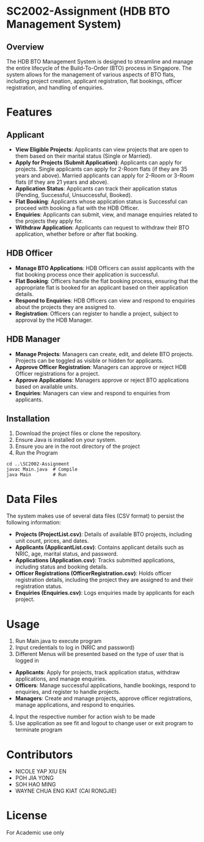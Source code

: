 # SC2002-Assignment (HDB BTO Management System)

## Overview
The HDB BTO Management System is designed to streamline and manage the entire lifecycle of the Build-To-Order (BTO) process in Singapore. The system allows for the management of various aspects of BTO flats, including project creation, applicant registration, flat bookings, officer registration, and handling of enquiries.

# Features
## Applicant
- **View Eligible Projects**: Applicants can view projects that are open to them based on their marital status (Single or Married).
- **Apply for Projects (Submit Application)**: Applicants can apply for projects. Single applicants can apply for 2-Room flats (if they are 35 years and above). Married applicants can apply for 2-Room or 3-Room flats (if they are 21 years and above).
- **Application Status**: Applicants can track their application status (Pending, Successful, Unsuccessful, Booked).
- **Flat Booking**: Applicants whose application status is Successful can proceed with booking a flat with the HDB Officer.
- **Enquiries**: Applicants can submit, view, and manage enquiries related to the projects they apply for.
- **Withdraw Application**: Applicants can request to withdraw their BTO application, whether before or after flat booking.

## HDB Officer
- **Manage BTO Applications**: HDB Officers can assist applicants with the flat booking process once their application is successful.
- **Flat Booking**: Officers handle the flat booking process, ensuring that the appropriate flat is booked for an applicant based on their application details.
- **Respond to Enquiries**: HDB Officers can view and respond to enquiries about the projects they are assigned to.
- **Registration**: Officers can register to handle a project, subject to approval by the HDB Manager.

## HDB Manager
- **Manage Projects**: Managers can create, edit, and delete BTO projects. Projects can be toggled as visible or hidden for applicants.
- **Approve Officer Registration**: Managers can approve or reject HDB Officer registrations for a project.
- **Approve Applications**: Managers approve or reject BTO applications based on available units.
- **Enquiries**: Managers can view and respond to enquiries from applicants.

## Installation
1. Download the project files or clone the repository.
2. Ensure Java is installed on your system.
3. Ensure you are in the root directory of the project
4. Run the Program
```
cd ..\SC2002-Assignment
javac Main.java  # Compile
java Main        # Run
```

# Data Files
The system makes use of several data files (CSV format) to persist the following information:
- **Projects (ProjectList.csv)**: Details of available BTO projects, including unit count, prices, and dates.
- **Applicants (ApplicantList.csv)**: Contains applicant details such as NRIC, age, marital status, and password.
- **Applications (Application.csv)**: Tracks submitted applications, including status and booking details.
- **Officer Registrations (OfficerRegistration.csv)**: Holds officer registration details, including the project they are assigned to and their registration status.
- **Enquiries (Enquiries.csv)**: Logs enquiries made by applicants for each project.


# Usage 
1. Run Main.java to execute program
2. Input credentials to log in (NRIC and password)
3. Different Menus will be presented based on the type of user that is logged in
  - **Applicants**: Apply for projects, track application status, withdraw applications, and manage enquiries.
  - **Officers**: Manage successful applications, handle bookings, respond to enquiries, and register to handle projects.
  - **Managers**: Create and manage projects, approve officer registrations, manage applications, and respond to enquiries.
4. Input the respective number for action wish to be made
5. Use application as see fit and logout to change user or exit program to terminate program

# Contributors
- NICOLE YAP XIU EN
- POH JIA YONG
- SOH HAO MING
- WAYNE CHUA ENG KIAT (CAI RONGJIE)

# License
For Academic use only
